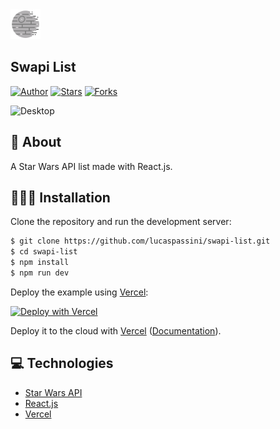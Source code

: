 <img src="public/favicon.ico" width="48"/>
  
## Swapi List

[![Author](https://img.shields.io/badge/author-lucaspassini-191F2B?style=flat-square)](https://github.com/lucaspassini)
[![Stars](https://img.shields.io/github/stars/lucaspassini/passini-homepage?color=191F2B&style=flat-square)](https://github.com/lucaspassini/swapi-list/stargazers)
[![Forks](https://img.shields.io/github/forks/lucaspassini/passini-homepage?color=%23191F2B&style=flat-square)](https://github.com/lucaspassini/swapi-list/network/members)

<p align="left">
<img src="" width="700" alt="Desktop" />
</p>

## 📕 About

A Star Wars API list made with React.js.

## 🧑🏻‍💻 Installation

Clone the repository and run the development server:

```bash
$ git clone https://github.com/lucaspassini/swapi-list.git
$ cd swapi-list
$ npm install
$ npm run dev
```

Deploy the example using [Vercel](https://vercel.com?utm_source=github&utm_medium=readme&utm_campaign=next-example):

[![Deploy with Vercel](https://vercel.com/button)](https://vercel.com/new/git/external?repository-url=https://github.com/vercel/next.js/tree/canary/examples/with-tailwindcss&project-name=with-tailwindcss&repository-name=with-tailwindcss)

Deploy it to the cloud with [Vercel](https://vercel.com/new?utm_source=github&utm_medium=readme&utm_campaign=next-example) ([Documentation](https://nextjs.org/docs/deployment)).

## 💻 Technologies

- [Star Wars API](https://swapi.dev/)
- [React.js](https://beta.reactjs.org/)
- [Vercel](https://vercel.com/docs)
